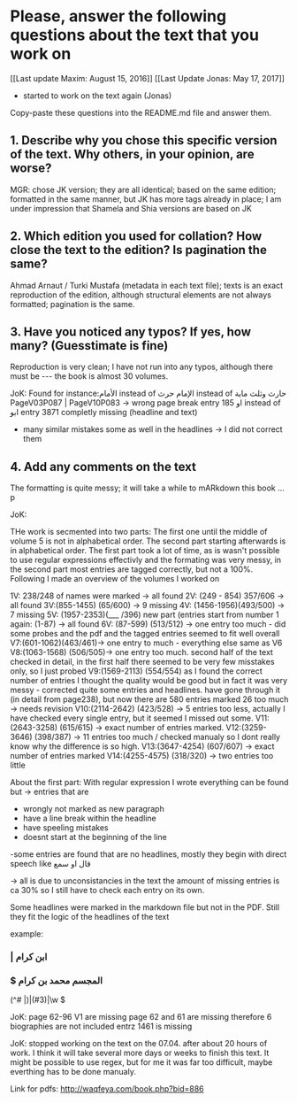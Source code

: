 # Please, answer the following questions about the text that you work on

[[Last update Maxim: August 15, 2016]]
[[Last Update Jonas: May 17, 2017]]
 - started to work on the text again (Jonas)

Copy-paste these questions into the README.md file and answer them.

## 1. Describe why you chose this specific version of the text. Why others, in your opinion, are worse?

MGR: chose JK version; they are all identical; based on the same edition; formatted in the same manner, but JK has more tags already in place; I am under impression that Shamela and Shia versions are based on JK

## 2. Which edition you used for collation? How close the text to the edition? Is pagination the same?

Ahmad Arnaut / Turki Mustafa (metadata in each text file); texts is an exact reproduction of the edition, although structural elements are not always formatted; pagination is the same.

## 3. Have you noticed any typos? If yes, how many? (Guesstimate is fine)
Reproduction is very clean; I have not run into any typos, although there must be --- the book is almost 30 volumes.

JoK: Found for instance:الأمام instead of الإمام
حرث instead of حارث
وثلث ماية
PageV03P087 | PageV10P083
 -> wrong page break
entry 185 او instead of ابو
entry 3871 completly missing (headline and text)

+ many similar mistakes some as well in the headlines -> I did not correct them

## 4. Add any comments on the text

The formatting is quite messy; it will take a while to mARkdown this book ...
p


JoK:

THe work is secmented into two parts: The first one until the middle of volume 5 is not in alphabetical order. The second part starting afterwards is in alphabetical order. The first part took a lot of time, as is wasn't possible to use regular expressions effectivly and the formating was very messy, in the second part most entries are tagged correctly, but not a 100%.
Following I made an overview of the volumes I worked on

1V: 238/248 of names were marked -> all found
2V: (249 - 854) 357/606 -> all found
3V:(855-1455) (65/600) -> 9 missing
4V: (1456-1956)(493/500) -> 7 missing
5V: (1957-2353)(___ /396) 
new part (entries start from number 1 again:
(1-87) -> all found
6V: (87-599) (513/512) -> one entry too much - did some probes and the pdf and the tagged entries seemed to fit well overall
V7:(601-1062)(463/461)-> one entry to much - everything else same as V6
V8:(1063-1568) (506/505)-> one entry too much.
second half of the text checked in detail, in the first half there seemed to be very few misstakes only, so I just probed
V9:(1569-2113) (554/554)
as I found the correct number of entries I thought the quality would be good but in fact it was very messy - corrected quite some entries and headlines.
have gone through it (in detail from page238), but now there are 580 entries marked 26 too much -> needs revision
V10:(2114-2642) (423/528) -> 5 entries too less, actually I have checked every single entry, but it seemed I missed out some.
V11: (2643-3258) (615/615) -> exact number of entries marked.
V12:(3259-3646) (398/387) -> 11 entries too much / checked manualy so I dont really know why the difference is so high.
V13:(3647-4254) (607/607) -> exact number of entries marked
V14:(4255-4575) (318/320) -> two entries too little

About the first part:
With regular expression I wrote everything can be found but -> entries that are
- wrongly not marked as new paragraph
- have a line break within the headline
- have speeling mistakes
- doesnt start at the beginning of the line

-some entries are found that are no headlines, mostly they begin with direct speech like
 قال او  سمع

-> all is due to unconsistancies in the text the amount of missing entries is ca 30% so I still have to check each entry on its own.


Some headlines were marked in the markdown file but not in the PDF. Still they fit the logic of the headlines of the text

example: 
### | ابن كرام 
### $ المجسم محمد بن  كرام


(^# \|)|(#3)|\w \$ 

JoK: page 62-96 V1 are missing
page 62 and 61 are missing therefore 6 biographies are not included
entrz 1461 is missing

JoK: stopped working on the text on the 07.04. after about 20 hours of work. I think it will take several more days or weeks to finish this text. It might be possible to use regex, but for me it was far too difficult, maybe everthing has to be done manualy.

Link for pdfs:
http://waqfeya.com/book.php?bid=886